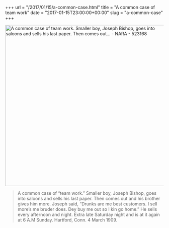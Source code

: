 +++
url = "/2017/01/15/a-common-case.html"
title = "A common case of team work"
date = "2017-01-15T23:00:00+00:00"
slug = "a-common-case"
+++

<a title="Lewis Hine [Public domain]" href="https://commons.wikimedia.org/wiki/File:A_common_case_of_%22team_work.%22_Smaller_boy,_Joseph_Bishop,_goes_into_saloons_and_sells_his_last_paper._Then_comes_out..._-_NARA_-_523168.jpg"><img width="512" alt="A common case of team work. Smaller boy, Joseph Bishop, goes into saloons and sells his last paper. Then comes out... - NARA - 523168" src="https://upload.wikimedia.org/wikipedia/commons/thumb/d/da/A_common_case_of_%22team_work.%22_Smaller_boy%2C_Joseph_Bishop%2C_goes_into_saloons_and_sells_his_last_paper._Then_comes_out..._-_NARA_-_523168.jpg/512px-A_common_case_of_%22team_work.%22_Smaller_boy%2C_Joseph_Bishop%2C_goes_into_saloons_and_sells_his_last_paper._Then_comes_out..._-_NARA_-_523168.jpg"></a>
 
> A common case of “team work.” Smaller boy, Joseph Bishop, goes into saloons and sells his last paper. Then comes out and his brother gives him more. Joseph said, “Drunks are me best customers. I sell more’s me bruder does. Dey buy me out so I kin go home.” He sells every afternoon and night. Extra late Saturday night and is at it again at 6 A.M Sunday. Hartford, Conn. 4 March 1909.
